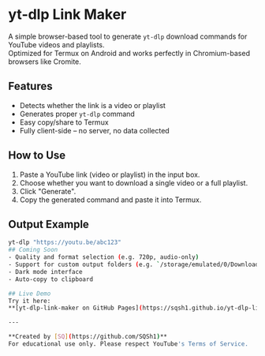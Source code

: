 # yt-dlp Link Maker

A simple browser-based tool to generate `yt-dlp` download commands for YouTube videos and playlists.  
Optimized for Termux on Android and works perfectly in Chromium-based browsers like Cromite.

## Features
- Detects whether the link is a video or playlist
- Generates proper `yt-dlp` command
- Easy copy/share to Termux
- Fully client-side – no server, no data collected

## How to Use
1. Paste a YouTube link (video or playlist) in the input box.
2. Choose whether you want to download a single video or a full playlist.
3. Click "Generate".
4. Copy the generated command and paste it into Termux.

## Output Example
```bash
yt-dlp "https://youtu.be/abc123"
## Coming Soon
- Quality and format selection (e.g. 720p, audio-only)
- Support for custom output folders (e.g. `/storage/emulated/0/Download/Termux`)
- Dark mode interface
- Auto-copy to clipboard

## Live Demo
Try it here:  
**[yt-dlp-link-maker on GitHub Pages](https://sqsh1.github.io/yt-dlp-link-maker/)**

---

**Created by [SQ](https://github.com/SQSh1)**  
For educational use only. Please respect YouTube's Terms of Service.
